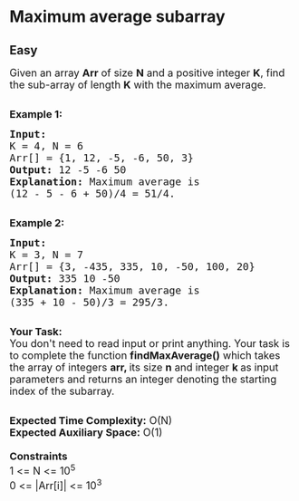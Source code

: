 # Maximum average subarray
## Easy
<div class="problems_problem_content__Xm_eO"><p><span style="font-size:18px">Given an array <strong>Arr</strong>&nbsp;of size <strong>N</strong> and a positive integer <strong>K</strong>, find the sub-array of length <strong>K</strong> with the maximum&nbsp;average. </span></p>

<p><br>
<span style="font-size:18px"><strong>Example 1:</strong></span></p>

<pre><span style="font-size:18px"><strong>Input:
</strong>K = 4, N = 6
Arr[] = {1, 12, -5, -6, 50, 3}
<strong>Output:</strong> 12 -5 -6 50
<strong>Explanation:</strong> Maximum average is 
(12 - 5 - 6 + 50)/4 = 51/4.</span></pre>

<p><br>
<span style="font-size:18px"><strong>Example 2:</strong></span></p>

<pre><span style="font-size:18px"><strong>Input:
</strong>K = 3, N = 7
Arr[] = {3, -435, 335, 10, -50, 100, 20}
<strong>Output:</strong> 335 10 -50
<strong>Explanation:</strong>&nbsp;Maximum average is 
(335 + 10 - 50)/3 = 295/3.
</span></pre>

<p><br>
<span style="font-size:18px"><strong>Your Task:</strong><br>
You don't need to read input or print anything. Your task is to complete the function&nbsp;<strong>findMaxAverage()</strong>&nbsp;which takes the array of integers&nbsp;<strong>arr, </strong>its size <strong>n</strong>&nbsp;and integer&nbsp;<strong>k&nbsp;</strong>as input parameters and returns an integer&nbsp;denoting the starting index of the subarray.</span></p>

<p><br>
<span style="font-size:18px"><strong>Expected Time Complexity:</strong>&nbsp;O(N)<br>
<strong>Expected Auxiliary Space:</strong>&nbsp;O(1)<br>
<br>
<strong>Constraints</strong><br>
1 &lt;=&nbsp;N &lt;= 10<sup>5</sup><br>
0 &lt;= |Arr[i]| &lt;= 10<sup>3</sup></span></p>
</div>